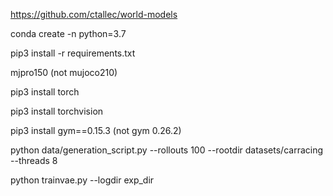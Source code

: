 https://github.com/ctallec/world-models

conda create -n python=3.7

pip3 install -r requirements.txt

mjpro150 (not mujoco210)

pip3 install torch

pip3 install torchvision

pip3 install gym==0.15.3 (not gym 0.26.2)

python data/generation_script.py --rollouts 100 --rootdir datasets/carracing --threads 8

python trainvae.py --logdir exp_dir
